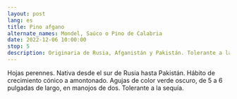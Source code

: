 ```yaml
---
layout: post
lang: es
title: Pino afgano
alternate_names: Mondel, Saúco o Pino de Calabria
date: 2022-12-06 10:00:00
stop: 5
description: Originaria de Rusia, Afganistán y Pakistán. Tolerante a la sequía.
---
```

Hojas perennes. Nativa desde el sur de Rusia hasta Pakistán. Hábito de crecimiento cónico a amontonado. Agujas de color verde oscuro, de 5 a 6 pulgadas de largo, en manojos de dos. Tolerante a la sequía.
